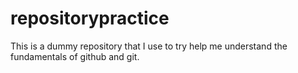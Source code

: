 # repositorypractice


This is a dummy repository that I use to try help me understand the fundamentals of github and git. 
